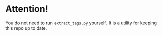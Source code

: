 # Attention!

You do not need to run `extract_tags.py` yourself.  It is a utility for keeping
this repo up to date.
